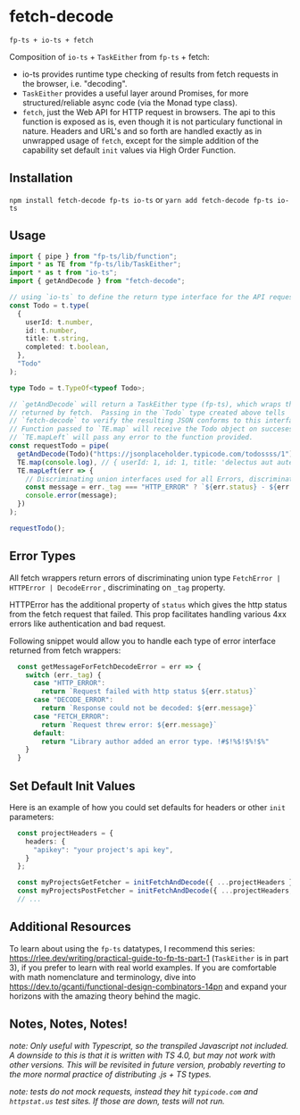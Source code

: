 # fetch-decode

`fp-ts + io-ts + fetch`

Composition of `io-ts` + `TaskEither` from `fp-ts` + fetch:
- io-ts provides runtime type checking of results from fetch requests in the
  browser, i.e. "decoding".
- `TaskEither` provides a useful layer around Promises, for more
  structured/reliable async code (via the Monad type class).
- `fetch`, just the Web API for HTTP request in browsers. The api to this
  function is exposed as is, even though it is not particulary functional in
  nature.  Headers and URL's and so forth are handled exactly as in unwrapped
  usage of `fetch`, except for the simple addition of the capability set default
  `init` values via High Order Function.

## Installation

`npm install fetch-decode fp-ts io-ts`
or
`yarn add fetch-decode fp-ts io-ts`

## Usage

```ts
import { pipe } from "fp-ts/lib/function";
import * as TE from "fp-ts/lib/TaskEither";
import * as t from "io-ts";
import { getAndDecode } from "fetch-decode";

// using `io-ts` to define the return type interface for the API request
const Todo = t.type(
  {
    userId: t.number,
    id: t.number,
    title: t.string,
    completed: t.boolean,
  },
  "Todo"
);

type Todo = t.TypeOf<typeof Todo>;

// `getAndDecode` will return a TaskEither type (fp-ts), which wraps the promise
// returned by fetch.  Passing in the `Todo` type created above tells
// `fetch-decode` to verify the resulting JSON conforms to this interface.
// Function passed to `TE.map` will receive the Todo object on succeses.
// `TE.mapLeft` will pass any error to the function provided.
const requestTodo = pipe(
  getAndDecode(Todo)("https://jsonplaceholder.typicode.com/todossss/1"),
  TE.map(console.log), // { userId: 1, id: 1, title: 'delectus aut autem', completed: false }
  TE.mapLeft(err => {
    // Discriminating union interfaces used for all Errors, discriminating on `_tag` prop.
    const message = err._tag === "HTTP_ERROR" ? `${err.status} - ${err.message}` : err.message ;
    console.error(message);
  })
);

requestTodo();
```

## Error Types

All fetch wrappers return errors of discriminating union type
`FetchError | HTTPError | DecodeError`
, discriminating on `_tag` property.

HTTPError has the additional property of `status` which gives the http status
from the fetch request that failed.  This prop facilitates handling various 4xx
errors like authentication and bad request.

Following snippet would allow you to handle each type of error interface
returned from fetch wrappers:
```ts
  const getMessageForFetchDecodeError = err => {
    switch (err._tag) {
      case "HTTP_ERROR":
        return `Request failed with http status ${err.status}`
      case "DECODE_ERROR":
        return `Response could not be decoded: ${err.message}`
      case "FETCH_ERROR":
        return `Request threw error: ${err.message}`
      default:
        return "Library author added an error type. !#$!%$!$%!$%"
    }
  }
```

## Set Default Init Values

Here is an example of how you could set defaults for headers or other `init`
parameters:

```ts
  const projectHeaders = {
    headers: {
      "apikey": "your project's api key",
    }
  };

  const myProjectsGetFetcher = initFetchAndDecode({ ...projectHeaders });
  const myProjectsPostFetcher = initFetchAndDecode({ ...projectHeaders, method: "POST" });
  // ...
```

## Additional Resources

To learn about using the `fp-ts` datatypes, I recommend this series:
https://rlee.dev/writing/practical-guide-to-fp-ts-part-1 (`TaskEither` is in
part 3), if you prefer to learn with real world examples. If you are comfortable
with math nomenclature and terminology, dive into
https://dev.to/gcanti/functional-design-combinators-14pn and expand your
horizons with the amazing theory behind the magic.

## Notes, Notes, Notes!

_note: Only useful with Typescript, so the transpiled Javascript not included. A downside
to this is that it is written with TS 4.0, but may not work with other versions.
This will be revisited in future version, probably reverting to the more normal
practice of distributing .js + TS types._

_note: tests do not mock requests, instead they hit `typicode.com` and `httpstat.us`
test sites. If those are down, tests will not run._
